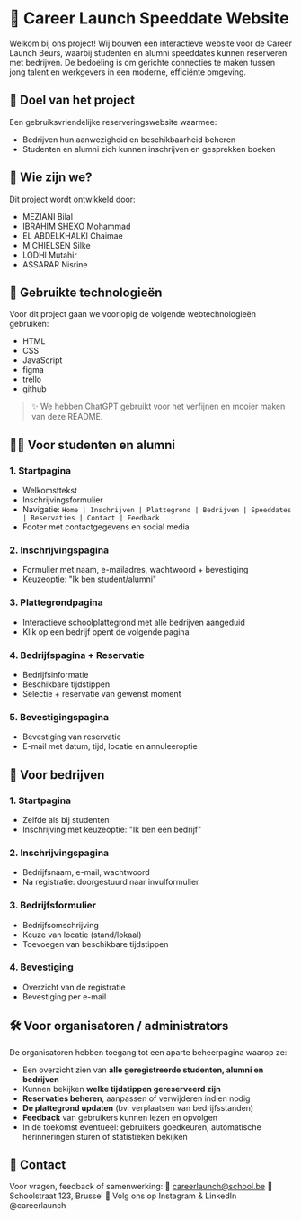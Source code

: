 # 💼 Career Launch Speeddate Website
Welkom bij ons project! Wij bouwen een interactieve website voor de Career Launch Beurs, waarbij studenten en alumni speeddates kunnen reserveren met bedrijven. De bedoeling is om gerichte connecties te maken tussen jong talent en werkgevers in een moderne, efficiënte omgeving.

## 🎯 Doel van het project
Een gebruiksvriendelijke reserveringswebsite waarmee:

- Bedrijven hun aanwezigheid en beschikbaarheid beheren
- Studenten en alumni zich kunnen inschrijven en gesprekken boeken
## 👥 Wie zijn we?
Dit project wordt ontwikkeld door:

- MEZIANI Bilal
- IBRAHIM SHEXO Mohammad
- EL ABDELKHALKI Chaimae
- MICHIELSEN Silke
- LODHl Mutahir
- ASSARAR Nisrine
## 🔧 Gebruikte technologieën
Voor dit project gaan we voorlopig de volgende webtechnologieën gebruiken:

- HTML
- CSS
- JavaScript
- figma
- trello
- github
> ✨ We hebben ChatGPT gebruikt voor het verfijnen en mooier maken van deze README.

## 🧑‍🎓 Voor studenten en alumni
### 1. Startpagina
 - Welkomsttekst
 - Inschrijvingsformulier
 - Navigatie:
`Home | Inschrijven | Plattegrond | Bedrijven | Speeddates | Reservaties | Contact | Feedback`
 - Footer met contactgegevens en social media
### 2. Inschrijvingspagina
- Formulier met naam, e-mailadres, wachtwoord + bevestiging
- Keuzeoptie: "Ik ben student/alumni"
### 3. Plattegrondpagina
- Interactieve schoolplattegrond met alle bedrijven aangeduid
- Klik op een bedrijf opent de volgende pagina
### 4. Bedrijfspagina + Reservatie
- Bedrijfsinformatie
- Beschikbare tijdstippen
- Selectie + reservatie van gewenst moment
### 5. Bevestigingspagina
- Bevestiging van reservatie
- E-mail met datum, tijd, locatie en annuleeroptie
## 🏢 Voor bedrijven
### 1. Startpagina
- Zelfde als bij studenten
- Inschrijving met keuzeoptie: "Ik ben een bedrijf"
### 2. Inschrijvingspagina
- Bedrijfsnaam, e-mail, wachtwoord
- Na registratie: doorgestuurd naar invulformulier
### 3. Bedrijfsformulier
- Bedrijfsomschrijving
- Keuze van locatie (stand/lokaal)
- Toevoegen van beschikbare tijdstippen
### 4. Bevestiging
- Overzicht van de registratie
- Bevestiging per e-mail

## 🛠️ Voor organisatoren / administrators

De organisatoren hebben toegang tot een aparte beheerpagina waarop ze:
- Een overzicht zien van **alle geregistreerde studenten, alumni en bedrijven**
- Kunnen bekijken **welke tijdstippen gereserveerd zijn**
- **Reservaties beheren**, aanpassen of verwijderen indien nodig
- **De plattegrond updaten** (bv. verplaatsen van bedrijfsstanden)
- **Feedback** van gebruikers kunnen lezen en opvolgen
- In de toekomst eventueel: gebruikers goedkeuren, automatische herinneringen sturen of statistieken bekijken
  
## 📩 Contact
Voor vragen, feedback of samenwerking:
📧 careerlaunch@school.be
📍 Schoolstraat 123, Brussel
📱 Volg ons op Instagram & LinkedIn @careerlaunch
